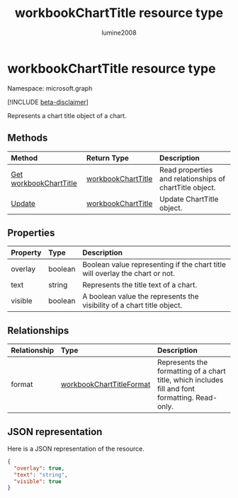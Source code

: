 ﻿---
title: "workbookChartTitle resource type"
description: "Represents a chart title object of a chart."
author: "lumine2008"
localization_priority: Normal
ms.prod: "excel"
doc_type: resourcePageType
---

# workbookChartTitle resource type

Namespace: microsoft.graph

[!INCLUDE [beta-disclaimer](../../includes/beta-disclaimer.md)]

Represents a chart title object of a chart.

## Methods

| Method                                             | Return Type                                 | Description                                             |
| :------------------------------------------------- | :------------------------------------------ | :------------------------------------------------------ |
| [Get workbookChartTitle](../api/charttitle-get.md) | [workbookChartTitle](workbookcharttitle.md) | Read properties and relationships of chartTitle object. |
| [Update](../api/charttitle-update.md)              | [workbookChartTitle](workbookcharttitle.md) | Update ChartTitle object.                               |

## Properties

| Property | Type    | Description                                                                  |
| :------- | :------ | :--------------------------------------------------------------------------- |
| overlay  | boolean | Boolean value representing if the chart title will overlay the chart or not. |
| text     | string  | Represents the title text of a chart.                                        |
| visible  | boolean | A boolean value the represents the visibility of a chart title object.       |

## Relationships

| Relationship | Type                                                    | Description                                                                                     |
| :----------- | :------------------------------------------------------ | :---------------------------------------------------------------------------------------------- |
| format       | [workbookChartTitleFormat](workbookcharttitleformat.md) | Represents the formatting of a chart title, which includes fill and font formatting. Read-only. |

## JSON representation

Here is a JSON representation of the resource.

<!-- {
  "blockType": "resource",
  "baseType": "microsoft.graph.entity",
  "optionalProperties": [

  ],
  "@odata.type": "microsoft.graph.workbookChartTitle"
}-->

```json
{
  "overlay": true,
  "text": "string",
  "visible": true
}

```

<!-- uuid: 8fcb5dbc-d5aa-4681-8e31-b001d5168d79
2015-10-25 14:57:30 UTC -->

<!--
{
  "type": "#page.annotation",
  "description": "ChartTitle resource",
  "keywords": "",
  "section": "documentation",
  "tocPath": "",
  "suppressions": []
}
-->
